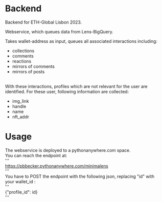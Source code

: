 # Backend

Backend for ETH-Global Lisbon 2023. <br>

Webservice, which queues data from Lens-BigQuery.<br>

Takes wallet-address as input, queues all associated interactions including: 
-   collections
-   comments
-   reactions
-   mirrors of comments
-   mirrors of posts

<br>
With these interactions, profiles which are not relevant for the user are identified. For these user, following information are collected:

-   img_link
-   handle
-   name
-   nft_addr

# Usage
The webservice is deployed to a pythonanywhere.com space.<br>
You can reach the endpoint at:<br>
'''<br>
https://pbbecker.pythonanywhere.com/minimalens<br>
'''<br>
You have to POST the endpoint with the following json, replacing "id" with your wallet_id :<br>
'''<br>
{"profile_id": id}<br>
'''<br>